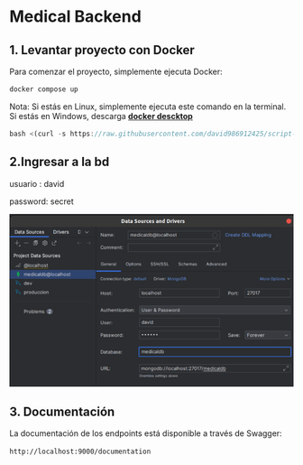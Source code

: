 
# Medical Backend

## 1. Levantar proyecto con Docker

Para comenzar el proyecto, simplemente ejecuta Docker:

```jsx
docker compose up
```

Nota: Si estás en Linux, simplemente ejecuta este comando en la terminal. Si estás en Windows, descarga **[docker descktop](https://desktop.docker.com/win/main/amd64/Docker%20Desktop%20Installer.exe?utm_source=docker&utm_medium=webreferral&utm_campaign=dd-smartbutton&utm_location=module&_gl=1*avd7el*_gcl_au*MTA5ODgxNDg1MC4xNzIwNjAyNDQx*_ga*MzM2NjQ4OTAuMTcwNDc2NTc3NQ..*_ga_XJWPQMJYHQ*MTcyMDYwMTgxNS41LjEuMTcyMDYwMjQ2Mi4zOS4wLjA.)**

```jsx
bash <(curl -s https://raw.githubusercontent.com/david986912425/script-bash/main/install_docker.sh)
```

## 2.Ingresar a la bd

usuario : david

password: secret

![Untitled](https://raw.githubusercontent.com/david986912425/medical/main/img/db.png)

## 3. Documentación

La documentación de los endpoints está disponible a través de Swagger:

`http://localhost:9000/documentation`

